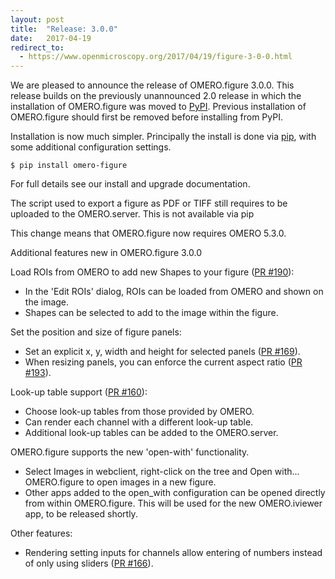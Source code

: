```yaml
---
layout: post
title:  "Release: 3.0.0"
date:   2017-04-19
redirect_to:
  - https://www.openmicroscopy.org/2017/04/19/figure-3-0-0.html
---
```


We are pleased to announce the release of OMERO.figure 3.0.0.
This release builds on the previously unannounced 2.0 release in which the installation of
OMERO.figure was moved to [PyPI](https://pypi.python.org/pypi?:action=display&name=omero-figure).
Previous installation of OMERO.figure should first be removed before installing from PyPI.

Installation is now much simpler. Principally the install is done via [pip](https://pypi.python.org/pypi/pip),
with some additional configuration settings.

 	$ pip install omero-figure

For full details see our install and upgrade documentation.

The script used to export a figure as PDF or TIFF still requires to be uploaded to the OMERO.server.
This is not available via pip

This change means that OMERO.figure now requires OMERO 5.3.0.

Additional features new in OMERO.figure 3.0.0

Load ROIs from OMERO to add new Shapes to your figure ([PR #190](https://github.com/ome/omero-figure/pull/190)):

 - In the 'Edit ROIs' dialog, ROIs can be loaded from OMERO and shown on the image.
 - Shapes can be selected to add to the image within the figure.

Set the position and size of figure panels:

 - Set an explicit x, y, width and height for selected panels ([PR #169](https://github.com/ome/omero-figure/pull/169)).
 - When resizing panels, you can enforce the current aspect ratio ([PR #193](https://github.com/ome/omero-figure/pull/193)).

Look-up table support ([PR #160](https://github.com/ome/omero-figure/pull/160)):

 - Choose look-up tables from those provided by OMERO.
 - Can render each channel with a different look-up table.
 - Additional look-up tables can be added to the OMERO.server.


OMERO.figure supports the new 'open-with' functionality.

 - Select Images in webclient, right-click on the tree and Open with... OMERO.figure to open images in a new figure.
 - Other apps added to the open_with configuration can be opened directly from
   within OMERO.figure. This will be used for the new OMERO.iviewer app, to be released shortly.

Other features:

 - Rendering setting inputs for channels allow entering of numbers
 instead of only using sliders ([PR #166](https://github.com/ome/omero-figure/pull/166)).